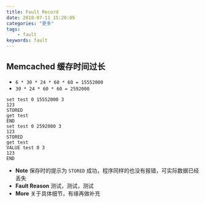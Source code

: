 ```yaml
---
title: Fault Record
date: 2018-07-11 15:20:05
categories: "更多"
tags:
    - fault
keywords: fault
---
```


## Memcached 缓存时间过长

- `6 * 30 * 24 * 60 * 60 = 15552000`
- `30 * 24 * 60 * 60 = 2592000`

```
set test 0 15552000 3
123
STORED
get test
END
set test 0 2592000 3
123
STORED
get test
VALUE test 0 3
123
END
```

- **Note** 保存时的提示为 `STORED` 成功，程序同样的也没有报错，可实际数据已经丢失
- **Fault Reason** 测试，测试，测试
- **More** 关于具体细节，有缘再做补充


